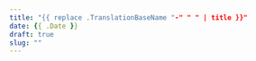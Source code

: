 ```yaml
---
title: "{{ replace .TranslationBaseName "-" " " | title }}"
date: {{ .Date }}
draft: true
slug: ""
---
```


